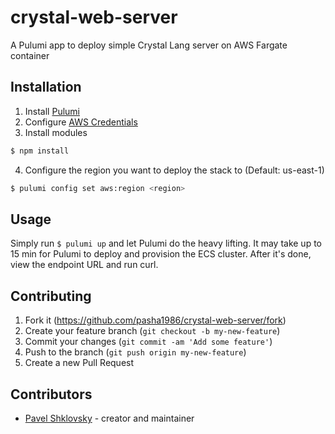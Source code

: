 # crystal-web-server

A Pulumi  app to deploy simple Crystal Lang server on AWS Fargate container

## Installation

1. Install [Pulumi](https://pulumi.io/quickstart/install.html)
2. Configure [AWS Credentials](https://pulumi.io/quickstart/aws/setup.html)
3. Install modules 
```bash
$ npm install
```
4. Configure the region you want to deploy the stack to (Default: us-east-1)
```bash
$ pulumi config set aws:region <region>
```

## Usage

Simply run `$ pulumi up` and let Pulumi do the heavy lifting.
It may take up to 15 min for Pulumi to deploy and provision the ECS cluster.
After it's done, view the endpoint URL and run curl.

## Contributing

1. Fork it (<https://github.com/pasha1986/crystal-web-server/fork>)
2. Create your feature branch (`git checkout -b my-new-feature`)
3. Commit your changes (`git commit -am 'Add some feature'`)
4. Push to the branch (`git push origin my-new-feature`)
5. Create a new Pull Request

## Contributors

- [Pavel Shklovsky](https://github.com/pasha1986) - creator and maintainer
